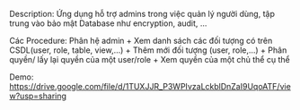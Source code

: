 Description: Ứng dụng hỗ trợ admins trong việc quản lý người dùng, tập trung vào bảo mật Database như encryption, audit, ... 

Các Procedure: 
  Phân hệ admin 
    + Xem danh sách các đối tượng có trên CSDL(user, role, table, view,...)
    + Thêm mới đối tượng (user, role,...)
    + Phân quyền/ lấy lại quyền của một user/role
    + Xem quyền của một chủ thể cụ thể
 
Demo: https://drive.google.com/file/d/1TUXJJR_P3WPIvzaLckblDnZaI9UqoATF/view?usp=sharing 
